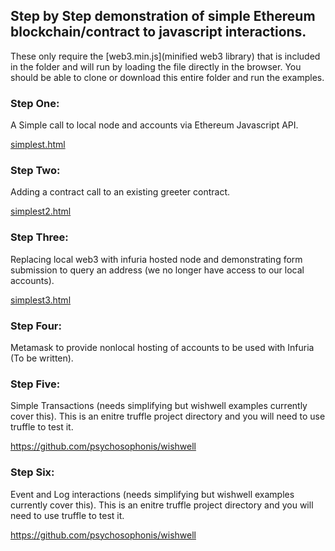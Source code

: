 ## Step by Step demonstration of simple Ethereum blockchain/contract to javascript interactions.

These only require the [web3.min.js](minified web3 library) that is included in the folder and will run by loading the file directly in the browser.
You should be able to clone or download this entire folder and run the examples.

### Step One: 

A Simple call to local node and accounts via Ethereum Javascript API.

[simplest.html](simplest.html])


### Step Two: 

Adding a contract call to an existing greeter contract.

[simplest2.html](simplest2.html])


### Step Three: 

Replacing local web3 with infuria hosted node and demonstrating form submission to query an address (we no longer have access to our local accounts).

[simplest3.html](simplest3.html])

### Step Four:

Metamask to provide nonlocal hosting of accounts to be used with Infuria (To be written).

### Step Five:

Simple Transactions (needs simplifying but wishwell examples currently cover this).
This is an enitre truffle project directory and you will need to use truffle to test it.

https://github.com/psychosophonis/wishwell

### Step Six:

Event and Log interactions (needs simplifying but wishwell examples currently cover this).
This is an enitre truffle project directory and you will need to use truffle to test it.

https://github.com/psychosophonis/wishwell



